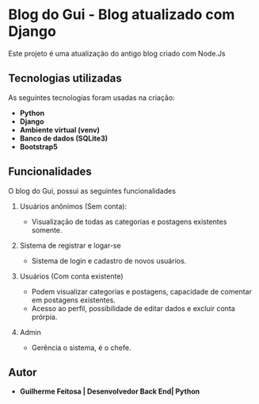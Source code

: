 # Blog do Gui - Blog atualizado com Django

Este projeto é uma atualização do antigo blog criado com Node.Js

## **Tecnologias utilizadas**

As seguintes tecnologias foram usadas na criação:

- **Python**
- **Django**
- **Ambiente virtual (venv)**
- **Banco de dados (SQLite3)**
- **Bootstrap5**

## **Funcionalidades** 

O blog do Gui, possui as seguintes funcionalidades

1. Usuários anônimos (Sem conta):
    - Visualização de todas as categorias e postagens existentes somente.

2. Sistema de registrar e logar-se   
    - Sistema de login e cadastro de novos usuários.

3. Usuários (Com conta existente)
    - Podem visualizar categorias e postagens, capacidade de comentar em postagens existentes.
    - Acesso ao perfil, possibilidade de editar dados e excluir conta prórpia.

4. Admin
    - Gerência o sistema, é o chefe.

## Autor

- **Guilherme Feitosa | Desenvolvedor Back End| Python**
